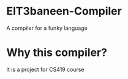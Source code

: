 # ElT3baneen-Compiler
A compiler for a funky language
# Why this compiler?
It is a project for CS419 course
